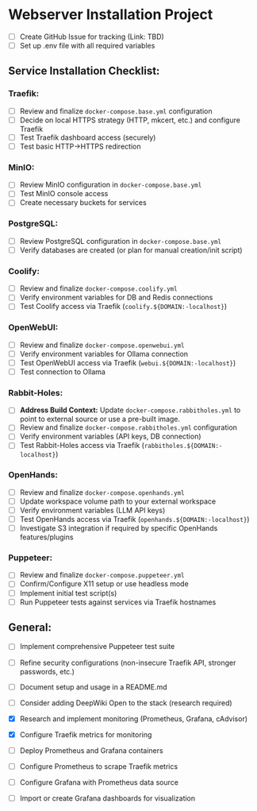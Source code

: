# Webserver Installation Project

- [ ] Create GitHub Issue for tracking (Link: TBD)
- [ ] Set up .env file with all required variables

## Service Installation Checklist:

### Traefik:
- [ ] Review and finalize `docker-compose.base.yml` configuration
- [ ] Decide on local HTTPS strategy (HTTP, mkcert, etc.) and configure Traefik
- [ ] Test Traefik dashboard access (securely)
- [ ] Test basic HTTP->HTTPS redirection

### MinIO:
- [ ] Review MinIO configuration in `docker-compose.base.yml`
- [ ] Test MinIO console access
- [ ] Create necessary buckets for services

### PostgreSQL:
- [ ] Review PostgreSQL configuration in `docker-compose.base.yml`
- [ ] Verify databases are created (or plan for manual creation/init script)

### Coolify:
- [ ] Review and finalize `docker-compose.coolify.yml`
- [ ] Verify environment variables for DB and Redis connections
- [ ] Test Coolify access via Traefik (`coolify.${DOMAIN:-localhost}`)

### OpenWebUI:
- [ ] Review and finalize `docker-compose.openwebui.yml`
- [ ] Verify environment variables for Ollama connection
- [ ] Test OpenWebUI access via Traefik (`webui.${DOMAIN:-localhost}`)
- [ ] Test connection to Ollama

### Rabbit-Holes:
- [ ] **Address Build Context:** Update `docker-compose.rabbitholes.yml` to point to external source or use a pre-built image.
- [ ] Review and finalize `docker-compose.rabbitholes.yml` configuration
- [ ] Verify environment variables (API keys, DB connection)
- [ ] Test Rabbit-Holes access via Traefik (`rabbitholes.${DOMAIN:-localhost}`)

### OpenHands:
- [ ] Review and finalize `docker-compose.openhands.yml`
- [ ] Update workspace volume path to your external workspace
- [ ] Verify environment variables (LLM API keys)
- [ ] Test OpenHands access via Traefik (`openhands.${DOMAIN:-localhost}`)
- [ ] Investigate S3 integration if required by specific OpenHands features/plugins

### Puppeteer:
- [ ] Review and finalize `docker-compose.puppeteer.yml`
- [ ] Confirm/Configure X11 setup or use headless mode
- [ ] Implement initial test script(s)
- [ ] Run Puppeteer tests against services via Traefik hostnames

## General:
- [ ] Implement comprehensive Puppeteer test suite
- [ ] Refine security configurations (non-insecure Traefik API, stronger passwords, etc.)
- [ ] Document setup and usage in a README.md
- [ ] Consider adding DeepWiki Open to the stack (research required)

- [x] Research and implement monitoring (Prometheus, Grafana, cAdvisor)
- [x] Configure Traefik metrics for monitoring
- [ ] Deploy Prometheus and Grafana containers
- [ ] Configure Prometheus to scrape Traefik metrics
- [ ] Configure Grafana with Prometheus data source
- [ ] Import or create Grafana dashboards for visualization
